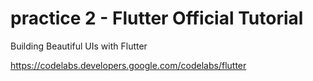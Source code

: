 # practice 2 - Flutter Official Tutorial
Building Beautiful UIs with Flutter

https://codelabs.developers.google.com/codelabs/flutter
